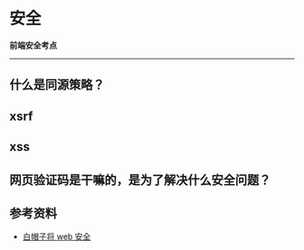 # 安全

**前端安全考点**

---

## 什么是同源策略？

## xsrf

## xss

## 网页验证码是干嘛的，是为了解决什么安全问题？

## 参考资料

-   [白帽子将 web 安全](https://book.douban.com/subject/10546925//)

